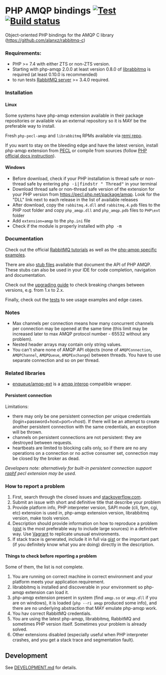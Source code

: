 # PHP AMQP bindings [![Test](https://github.com/php-amqp/php-amqp/actions/workflows/test.yaml/badge.svg)](https://github.com/php-amqp/php-amqp/actions/workflows/test.yaml) [![Build status](https://ci.appveyor.com/api/projects/status/sv5o1id5oj63w9hu/branch/latest?svg=true)](https://ci.appveyor.com/project/lstrojny/php-amqp-7lf47/branch/latest)

Object-oriented PHP bindings for the AMQP C library (https://github.com/alanxz/rabbitmq-c)

### Requirements: 

- PHP >= 7.4 with either ZTS or non-ZTS version.
- Starting with php-amqp 2.0.0 at least version 0.8.0 of [librabbitmq](https://github.com/alanxz/rabbitmq-c) is
  required (at least 0.10.0 is recommended)
- to run tests [RabbitMQ server](https://www.rabbitmq.com/) >= 3.4.0 required.

### Installation

#### Linux

Some systems have php-amqp extension available in their package repositories or available via an external repository so it is MAY be the preferable
way to install.

Fresh `php-pecl-amqp` and `librabbitmq` RPMs available via [remi repo](http://rpms.remirepo.net/).

If you want to stay on the bleeding edge and have the latest version, install php-amqp extension from
[PECL](http://pecl.php.net/package/amqp) or compile from sources
(follow [PHP official docs instruction](http://us1.php.net/manual/en/install.pecl.phpize.php)).

#### Windows

- Before download, check if your PHP installation is thread safe or non-thread safe by entering <kbd>php -i|findstr "
  Thread"</kbd> in your terminal
- Download thread safe or non-thread safe version of the extension for your PHP version
  from https://pecl.php.net/package/amqp. Look for the "DLL" link next to each release in the list of available releases
- After download, copy the `rabbitmq.4.dll` and `rabbitmq.4.pdb` files to the PHP root folder and copy `php_amqp.dll`
  and `php_amqp.pdb` files to `PHP\ext` folder
- Add `extension=amqp` to the `php.ini` file
- Check if the module is properly installed with <kbd>php -m</kbd>

### Documentation

Check out the official [RabbitMQ tutorials](http://www.rabbitmq.com/getstarted.html)
as well as the [php-amqp specific examples](https://github.com/rabbitmq/rabbitmq-tutorials/tree/main/php-amqp).

There are also [stub files](https://github.com/php-amqp/php-amqp/tree/latest/stubs) available that document the API of
PHP AMQP. These stubs can also be used in your IDE for code completion, navigation and documentation.

Check out the [upgrading guide](https://github.com/php-amqp/php-amqp/tree/latest/UPGRADING.md) to check
breaking changes between versions, e.g. from 1.x to 2.x.

Finally, check out the [tests](https://github.com/php-amqp/php-amqp/tree/latest/tests) to see usage examples and edge
cases.

### Notes

- Max channels per connection means how many concurrent channels per connection may be opened at the same time
  (this limit may be increased later to max AMQP protocol number - 65532 without any problem).
- Nested header arrays may contain only string values.
- You can't share none of AMQP API objects (none of `AMQPConnection`, `AMQPChannel`, `AMQPQueue`, `AMQPExchange`)
  between threads.
  You have to use separate connection and so on per thread.

### Related libraries

* [enqueue/amqp-ext](https://github.com/php-enqueue/amqp-ext) is
  a [amqp interop](https://github.com/queue-interop/queue-interop#amqp-interop) compatible wrapper.

#### Persistent connection

Limitations:

- there may only be one persistent connection per unique credentials (login+password+host+port+vhost).
  If there will be an attempt to create another persistent connection with the same credentials, an exception will be
  thrown.
- channels on persistent connections are not persistent: they are destroyed between requests.
- heartbeats are limited to blocking calls only, so if there are no any operations on a connection or no active
  consumer set, connection may be closed by the broker as dead.

*Developers note: alternatively for built-in persistent connection support [raphf](http://pecl.php.net/package/raphf)
pecl extension may be used.*

### How to report a problem

1. First, search through the closed issues and [stackoverflow.com](http://stackoverflow.com).
2. Submit an issue with short and definitive title that describe your problem
3. Provide platform info, PHP interpreter version, SAPI mode (cli, fpm, cgi, etc) extension is used in, php-amqp
   extension version, librabbitmq version, make tools version.
4. Description should provide information on how to reproduce a problem ([gist](https://gist.github.com/) is the most
   preferable way to include large sources) in a definitive way. Use [Vagrant](http://www.vagrantup.com/) to replicate
   unusual environments.
5. If stack trace is generated, include it in full via [gist](https://gist.github.com/) or the important part (if you
   definitely know what you are doing) directly in the description.

#### Things to check before reporting a problem

Some of them, the list is not complete.

1. You are running on correct machine in correct environment and your platform meets your application requirement.
2. librabbitmq is installed and discoverable in your environment so php-amqp extension can load it.
3. php-amqp extension present in system (find `amqp.so` or `amqp.dll` if you are on windows), it is
   loaded (`php --ri amqp` produced some info), and there are no underlying abstraction that MAY emulate php-amqp work.
4. You hav correct RabbitMQ credentials.
5. You are using the latest php-amqp, librabbitmq, RabbitMQ and sometimes PHP version itself. Sometimes your problem is
   already solved.
6. Other extensions disabled (especially useful when PHP interpreter crashes, and you get a stack trace and segmentation
   fault).

## Development

See [DEVELOPMENT.md](DEVELOPMENT.md) for details.
